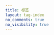 ```yaml
---
title: 标签
layout: tag-index
no_comments: true
no_visibility: true
---
```


<!-- 解决方案：https://github.com/SumiMakito/hexo-theme-Journal/issues/20#issuecomment-551090136 -->
<!-- 但是会导致，左侧显示 tags ， 自定义模版通过 no_visibility 参数可以隐藏 pages -->
